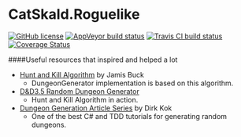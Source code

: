 # CatSkald.Roguelike
[![GitHub license](https://img.shields.io/badge/license-MIT-blue.svg)](https://raw.githubusercontent.com/CatSkald/Roguelike/master/LICENSE)
[![AppVeyor build status](https://ci.appveyor.com/api/projects/status/krgpuvllw4d39068?svg=true)](https://ci.appveyor.com/project/CatSkald/Roguelike)
[![Travis CI build status](https://travis-ci.org/CatSkald/Roguelike.svg?branch=master)](https://travis-ci.org/CatSkald/Roguelike)
[![Coverage Status](https://coveralls.io/repos/github/CatSkald/Roguelike/badge.svg?branch=master&)](https://coveralls.io/github/CatSkald/Roguelike?branch=master)

####Useful resources that inspired and helped a lot
* [Hunt and Kill Algorithm](http://weblog.jamisbuck.org/2011/1/24/maze-generation-hunt-and-kill-algorithm) by Jamis Buck
  * DungeonGenerator implementation is based on this algorithm.
* [D&D3.5 Random Dungeon Generator](http://www.myth-weavers.com/generate_dungeon.php)
  * Hunt and Kill Algorithm in action.
* [Dungeon Generation Article Series](https://dirkkok.wordpress.com/dungeon-generation-article-series/) by Dirk Kok
  * One of the best C# and TDD tutorials for generating random dungeons.

